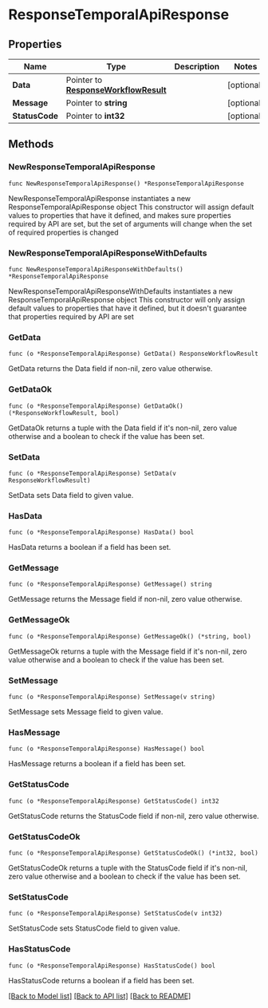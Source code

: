 # ResponseTemporalApiResponse

## Properties

Name | Type | Description | Notes
------------ | ------------- | ------------- | -------------
**Data** | Pointer to [**ResponseWorkflowResult**](ResponseWorkflowResult.md) |  | [optional] 
**Message** | Pointer to **string** |  | [optional] 
**StatusCode** | Pointer to **int32** |  | [optional] 

## Methods

### NewResponseTemporalApiResponse

`func NewResponseTemporalApiResponse() *ResponseTemporalApiResponse`

NewResponseTemporalApiResponse instantiates a new ResponseTemporalApiResponse object
This constructor will assign default values to properties that have it defined,
and makes sure properties required by API are set, but the set of arguments
will change when the set of required properties is changed

### NewResponseTemporalApiResponseWithDefaults

`func NewResponseTemporalApiResponseWithDefaults() *ResponseTemporalApiResponse`

NewResponseTemporalApiResponseWithDefaults instantiates a new ResponseTemporalApiResponse object
This constructor will only assign default values to properties that have it defined,
but it doesn't guarantee that properties required by API are set

### GetData

`func (o *ResponseTemporalApiResponse) GetData() ResponseWorkflowResult`

GetData returns the Data field if non-nil, zero value otherwise.

### GetDataOk

`func (o *ResponseTemporalApiResponse) GetDataOk() (*ResponseWorkflowResult, bool)`

GetDataOk returns a tuple with the Data field if it's non-nil, zero value otherwise
and a boolean to check if the value has been set.

### SetData

`func (o *ResponseTemporalApiResponse) SetData(v ResponseWorkflowResult)`

SetData sets Data field to given value.

### HasData

`func (o *ResponseTemporalApiResponse) HasData() bool`

HasData returns a boolean if a field has been set.

### GetMessage

`func (o *ResponseTemporalApiResponse) GetMessage() string`

GetMessage returns the Message field if non-nil, zero value otherwise.

### GetMessageOk

`func (o *ResponseTemporalApiResponse) GetMessageOk() (*string, bool)`

GetMessageOk returns a tuple with the Message field if it's non-nil, zero value otherwise
and a boolean to check if the value has been set.

### SetMessage

`func (o *ResponseTemporalApiResponse) SetMessage(v string)`

SetMessage sets Message field to given value.

### HasMessage

`func (o *ResponseTemporalApiResponse) HasMessage() bool`

HasMessage returns a boolean if a field has been set.

### GetStatusCode

`func (o *ResponseTemporalApiResponse) GetStatusCode() int32`

GetStatusCode returns the StatusCode field if non-nil, zero value otherwise.

### GetStatusCodeOk

`func (o *ResponseTemporalApiResponse) GetStatusCodeOk() (*int32, bool)`

GetStatusCodeOk returns a tuple with the StatusCode field if it's non-nil, zero value otherwise
and a boolean to check if the value has been set.

### SetStatusCode

`func (o *ResponseTemporalApiResponse) SetStatusCode(v int32)`

SetStatusCode sets StatusCode field to given value.

### HasStatusCode

`func (o *ResponseTemporalApiResponse) HasStatusCode() bool`

HasStatusCode returns a boolean if a field has been set.


[[Back to Model list]](../README.md#documentation-for-models) [[Back to API list]](../README.md#documentation-for-api-endpoints) [[Back to README]](../README.md)


